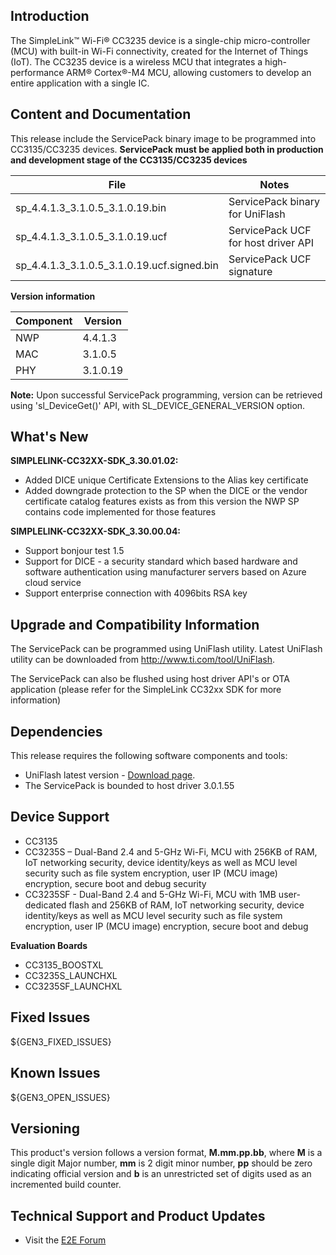 ## Introduction
The SimpleLink™ Wi-Fi® CC3235 device is a single-chip micro-controller (MCU) with built-in Wi-Fi connectivity, created for the Internet of Things (IoT).
The CC3235 device is a wireless MCU that integrates a high-performance ARM® Cortex®-M4 MCU, allowing customers to develop an entire application with a single IC.

## Content and Documentation
This release include the ServicePack binary image to be programmed into CC3135/CC3235 devices.
**ServicePack must be applied both in production and development stage of the CC3135/CC3235 devices**

| File |  Notes |
| --- | --- |
| sp_4.4.1.3_3.1.0.5_3.1.0.19.bin | ServicePack binary for UniFlash |
| sp_4.4.1.3_3.1.0.5_3.1.0.19.ucf | ServicePack UCF for host driver API |
| sp_4.4.1.3_3.1.0.5_3.1.0.19.ucf.signed.bin | ServicePack UCF signature |


**Version information**

| Component |  Version |
| --- | --- |
| NWP | 4.4.1.3 |
| MAC | 3.1.0.5 |
| PHY | 3.1.0.19 |

**Note:**
Upon successful ServicePack programming, version can be retrieved using 'sl_DeviceGet()' API, with SL_DEVICE_GENERAL_VERSION option.

## What's New
**SIMPLELINK-CC32XX-SDK\_3.30.01.02:**  
* Added DICE unique Certificate Extensions to the Alias key certificate
* Added downgrade protection to the SP when the DICE or the vendor certificate catalog features exists as from this version the NWP SP contains code implemented for those features   

**SIMPLELINK-CC32XX-SDK\_3.30.00.04:**  
* Support bonjour test 1.5  
* Support for DICE - a security standard which based hardware and software authentication using manufacturer servers based on Azure cloud service  
* Support enterprise connection with 4096bits RSA key   

## Upgrade and Compatibility Information

The ServicePack can be programmed using UniFlash utility.
Latest UniFlash utility can be downloaded from <http://www.ti.com/tool/UniFlash>. 

The ServicePack can also be flushed using host driver API's or OTA application 
(please refer for the SimpleLink CC32xx SDK for more information)

## Dependencies

This release requires the following software components and tools:

* UniFlash latest version - [Download page](http://www.ti.com/tool/UniFlash).
* The ServicePack is bounded to host driver 3.0.1.55

## Device Support
* CC3135
* CC3235S – Dual-Band 2.4 and 5-GHz Wi-Fi, MCU with 256KB of RAM, IoT networking security, device identity/keys as well as MCU level security such as file system encryption, user IP (MCU image) encryption, secure boot and debug security  
* CC3235SF - Dual-Band 2.4 and 5-GHz Wi-Fi, MCU with 1MB user-dedicated flash and 256KB of RAM, IoT networking security, device identity/keys as well as MCU level security such as file system encryption, user IP (MCU image) encryption, secure boot and debug  

**Evaluation Boards**
* CC3135\_BOOSTXL
* CC3235S\_LAUNCHXL
* CC3235SF\_LAUNCHXL


## Fixed Issues

${GEN3_FIXED_ISSUES}

## Known Issues

${GEN3_OPEN_ISSUES}

## Versioning

This product's version follows a version format, **M.mm.pp.bb**, where **M** is a single digit Major number, **mm** is 2 digit minor number, **pp** should be zero indicating official version and **b** is an unrestricted set of digits used as an incremented build counter.

## Technical Support and Product Updates

* Visit the [E2E Forum](https://e2e.ti.com/support/wireless_connectivity/simplelink_wifi_cc31xx_cc32xx/f/)
